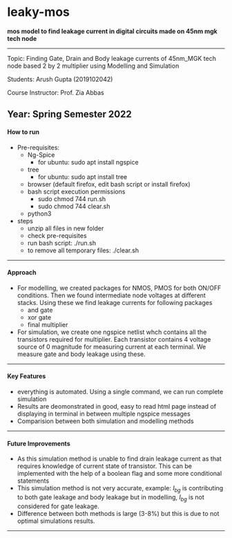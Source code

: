 # leaky-mos
**mos model to find leakage current in digital circuits made on 45nm mgk tech node**
***
Topic: Finding Gate, Drain and Body leakage currents of 45nm_MGK tech node based 2 by 2 multiplier using Modelling and Simulation

Students: Arush Gupta (2019102042) 

Course Instructor: Prof. Zia Abbas

Year: Spring Semester 2022
-----
#### How to run
- Pre-requisites:
	- Ng-Spice 
		- for ubuntu: sudo apt install ngspice
	- tree
		- for ubuntu: sudo apt install tree
	- browser (default firefox, edit bash script or install firefox)
	- bash script execution permissions
		- sudo chmod 744 run.sh
		- sudo chmod 744 clear.sh
	- python3
- steps
	- unzip all files in new folder
	- check pre-requisites 
	- run bash script: ./run.sh
	- to remove all temporary files: ./clear.sh
***
#### Approach
- For modelling, we created packages for NMOS, PMOS for both ON/OFF conditions. Then we found intermediate node voltages at different stacks. Using these we find leakage currents for following packages
	- and gate
	- xor gate 
	- final multiplier
- For simulation, we create one ngspice netlist whch contains all the transistors required for multiplier. Each transistor contains 4 voltage source of 0 magnitude for measuring current at each terminal. We measure gate and body leakage using these. 
***
#### Key Features
- everything is automated. Using a single command, we can run complete simulation
- Results are deomonstrated in good, easy to read html page instead of displaying in terminal in between multiple ngspice messages
- Comparision between both simulation and modelling methods
***
#### Future Improvements
- As this simulation method is unable to find drain leakage current as that requires knowledge of current state of transistor. This can be implemented with the help of a boolean flag and some more conditional statements
- This simulation method is not very accurate, example: $I_{bg}$ is contributing to both gate leakage and body leakage but in modelling, $I_{bg}$ is not considered for gate leakage. 
- Difference between both methods is large (3-8%) but this is due to not optimal simulations results. 
***
